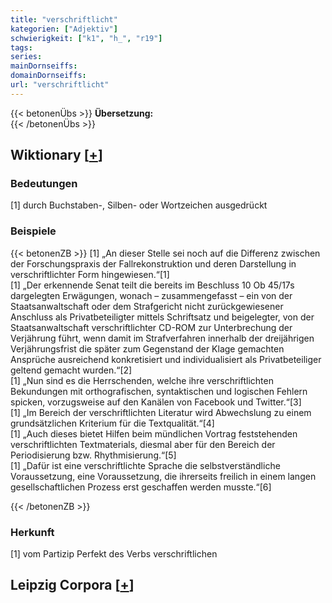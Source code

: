 ```yaml
---
title: "verschriftlicht"
kategorien: ["Adjektiv"]
schwierigkeit: ["k1", "h_", "r19"]
tags:
series:
mainDornseiffs:
domainDornseiffs:
url: "verschriftlicht"
---
```


{{< betonenÜbs >}}
**Übersetzung:**  
{{< /betonenÜbs >}}

## Wiktionary [[+](https://de.wiktionary.org/wiki/verschriftlicht)]

### Bedeutungen
[1] durch Buchstaben-, Silben- oder Wortzeichen ausgedrückt  

### Beispiele
{{< betonenZB >}}
[1] „An dieser Stelle sei noch auf die Differenz zwischen der Forschungspraxis der Fallrekonstruktion und deren Darstellung in verschriftlichter Form hingewiesen.“[1]  
[1] „Der erkennende Senat teilt die bereits im Beschluss 10 Ob 45/17s dargelegten Erwägungen, wonach – zusammengefasst – ein von der Staatsanwaltschaft oder dem Strafgericht nicht zurückgewiesener Anschluss als Privatbeteiligter mittels Schriftsatz und beigelegter, von der Staatsanwaltschaft verschriftlichter CD-ROM zur Unterbrechung der Verjährung führt, wenn damit im Strafverfahren innerhalb der dreijährigen Verjährungsfrist die später zum Gegenstand der Klage gemachten Ansprüche ausreichend konkretisiert und individualisiert als Privatbeteiliger geltend gemacht wurden.“[2]  
[1] „Nun sind es die Herrschenden, welche ihre verschriftlichten Bekundungen mit orthografischen, syntaktischen und logischen Fehlern spicken, vorzugsweise auf den Kanälen von Facebook und Twitter.“[3]  
[1] „Im Bereich der verschriftlichten Literatur wird Abwechslung zu einem grundsätzlichen Kriterium für die Textqualität.“[4]  
[1] „Auch dieses bietet Hilfen beim mündlichen Vortrag feststehenden verschriftlichten Textmaterials, diesmal aber für den Bereich der Periodisierung bzw. Rhythmisierung.“[5]  
[1] „Dafür ist eine verschriftlichte Sprache die selbstverständliche Voraussetzung, eine Voraussetzung, die ihrerseits freilich in einem langen gesellschaftlichen Prozess erst geschaffen werden musste.“[6]  

{{< /betonenZB >}}
### Herkunft
[1] vom Partizip Perfekt des Verbs verschriftlichen  


## Leipzig Corpora [[+](https://corpora.uni-leipzig.de/en/res?word=verschriftlicht&corpusId=deu_newscrawl-public_2018)]

